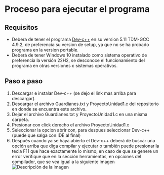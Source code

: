 ﻿# Proceso para ejecutar el programa
## Requisitos
- Debera de tener el programa [Dev-c++](https://sourceforge.net/projects/orwelldevcpp/files/) en su version 5.11 TDM-GCC 4.9.2, de preferencia su version de setup, ya que no se ha probado programa en la version portable.
- Deberá de tener Windows 10 instalado como sistema operativo de preferencia la versión 22H2, se desconoce el funcionamiento del programa en otras versiones o sistemas operativos.
## Paso a paso
1. Descargar e instalar Dev-c++ (se dejo el link mas arriba para descargar).
2. Descargar el archivo Guardianes.txt y ProyectoUnidad1.c del repositorio en donde se encuentra este archivo.
3. Dejar el archivo Guardianes.txt y ProyectoUnidad1.c en una misma carpeta.
4. Presionar con click derecho el archivo ProyectoUnidad1.c
5. Seleccionar la opcion abrir con, para despues seleccionar Dev-c++ (puede que salga con IDE al final)
6. Después cuando ya se haya abierto el Dev-c++ deberá de buscar una opción arriba que diga compilar y ejecutar o también puede presionar la tecla F11 que hace exactamente lo mismo, en caso de que se genere un error verifique que en la sección herramientas, en opciones del compilador, que se vea igual a la siguiente imagen
![Descripción de la imagen](https://i.ibb.co/3Tctqbg/image.png)
